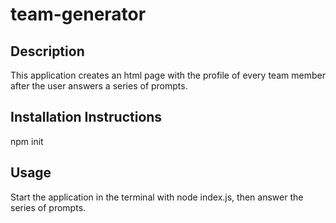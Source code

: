 # team-generator

## Description

This application creates an html page with the profile of every team member after the user answers a series of prompts.

## Installation Instructions

npm init

## Usage

Start the application in the terminal with node index.js, then answer the series of prompts.









